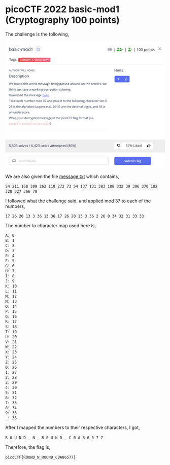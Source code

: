 # picoCTF 2022 basic-mod1 (Cryptography 100 points)
The challenge is the following,

![Figure 1](img/challenge.png) 

We are also given the file [message.txt](./files/message.txt) which contains,

```
54 211 168 309 262 110 272 73 54 137 131 383 188 332 39 396 370 182 328 327 366 70 
```

I followed what the challenge said, and applied mod 37 to each of the numbers,

```
17 26 20 13 3 36 13 36 17 26 20 13 3 36 2 26 0 34 32 31 33 33
```

The number to character map used here is,

```
A: 0
B: 1
C: 2
D: 3
E: 4
F: 5
G: 6
H: 7
I: 8
J: 9
K: 10
L: 11
M: 12
N: 13
O: 14
P: 15
Q: 16
R: 17
S: 18
T: 19
U: 20
V: 21
W: 22
X: 23
Y: 24
Z: 25
0: 26
1: 27
2: 28
3: 29
4: 30
5: 31
6: 32
7: 33
8: 34
9: 35
_: 36
```

After I mapped the numbers to their respective characters, I got,

`R 0 U N D _ N _ R 0 U N D _ C 0 A 8 6 5 7 7`

Therefore, the flag is,

`picoCTF{R0UND_N_R0UND_C0A86577}`

